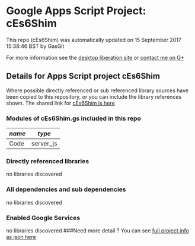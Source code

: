 # Google Apps Script Project: cEs6Shim
This repo (cEs6Shim) was automatically updated on 15 September 2017 15:38:46 BST by GasGit

For more information see the [desktop liberation site](http://ramblings.mcpher.com/Home/excelquirks/drivesdk/gettinggithubready "desktop liberation") or [contact me on G+](https://plus.google.com/+BruceMcpherson "Bruce McPherson - GDE")
## Details for Apps Script project cEs6Shim
Where possible directly referenced or sub referenced library sources have been copied to this repository, or you can include the library references shown. 
The shared link for [cEs6Shim is here](https://script.google.com/d/1dvi84vwjD03YUc_-yp4D_fFjIXTK0J8Zk93qtNTPDI0xe2NO35XSv9em/edit?usp=sharing "open in the GAS IDE")

### Modules of cEs6Shim.gs included in this repo
*name*|*type*
--- | --- 
Code| server_js
### Directly referenced libraries
no libraries discovered
### All dependencies and sub dependencies
no libraries discovered
### Enabled Google Services
no libraries discovered
###Need more detail ?
You can see [full project info as json here](info.json)
